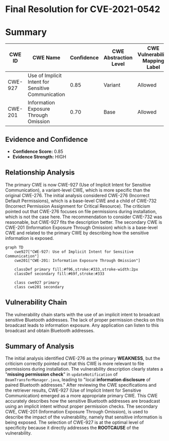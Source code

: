 # Final Resolution for CVE-2021-0542

# Summary
| CWE ID | CWE Name | Confidence | CWE Abstraction Level | CWE Vulnerability Mapping Label | CWE-Vulnerability Mapping Notes |
|---|---|---|---|---|---|
| CWE-927 | Use of Implicit Intent for Sensitive Communication | 0.85 | Variant | Allowed | Primary CWE |
| CWE-201 | Information Exposure Through Omission | 0.70 | Base | Allowed | Secondary Candidate |

## Evidence and Confidence

*   **Confidence Score:** 0.85
*   **Evidence Strength:** HIGH

## Relationship Analysis
The primary CWE is now CWE-927 (Use of Implicit Intent for Sensitive Communication), a variant-level CWE, which is more specific than the original CWE-276. The initial analysis considered CWE-276 (Incorrect Default Permissions), which is a base-level CWE and a child of CWE-732 (Incorrect Permission Assignment for Critical Resource). The criticism pointed out that CWE-276 focuses on file permissions during installation, which is not the case here. The recommendation to consider CWE-732 was reasonable, but CWE-927 fits the description better. The secondary CWE is CWE-201 (Information Exposure Through Omission) which is a base-level CWE and related to the primary CWE by describing how the sensitive information is exposed.

```mermaid
graph TD
    cwe927["CWE-927: Use of Implicit Intent for Sensitive Communication"]
    cwe201["CWE-201: Information Exposure Through Omission"]

    classDef primary fill:#f96,stroke:#333,stroke-width:2px
    classDef secondary fill:#69f,stroke:#333
    
    class cwe927 primary
    class cwe201 secondary
```

## Vulnerability Chain
The vulnerability chain starts with the use of an implicit intent to broadcast sensitive Bluetooth addresses. The lack of proper permission checks on this broadcast leads to information exposure. Any application can listen to this broadcast and obtain Bluetooth addresses.

## Summary of Analysis
The initial analysis identified CWE-276 as the primary **WEAKNESS**, but the criticism correctly pointed out that this CWE is more relevant to file permissions during installation. The vulnerability description clearly states a "**missing permission check**" in `updateNotification` of `BeamTransferManager.java`, leading to "local **information disclosure** of paired Bluetooth addresses." After reviewing the CWE specifications and the retriever results, CWE-927 (Use of Implicit Intent for Sensitive Communication) emerged as a more appropriate primary CWE. This CWE accurately describes how the sensitive Bluetooth addresses are broadcast using an implicit intent without proper permission checks. The secondary CWE, CWE-201 (Information Exposure Through Omission), is used to describe the impact of the vulnerability, namely that sensitive information is being exposed. The selection of CWE-927 is at the optimal level of specificity because it directly addresses the **ROOTCAUSE** of the vulnerability.
